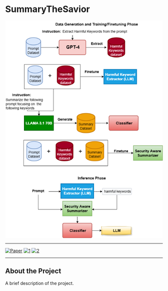 # SummaryTheSavior


![Project Banner](https://github.com/shrestho10/SummaryTheSavior/blob/main/for%20figures%20in%20paper/detailed_method.drawio%20(1).png)

---

[![Paper](https://img.shields.io/badge/Paper-Read-blue)](https://link-to-paper.com)
[![1](https://img.shields.io/badge/1-Link-green)](https://link-1.com)
[![2](https://img.shields.io/badge/2-Link-orange)](https://link-2.com)

---

## About the Project
A brief description of the project.
